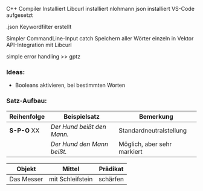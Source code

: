 C++ Compiler Installiert
Libcurl installiert
nlohmann json installiert
VS-Code aufgesetzt

.json Keywordfilter erstellt

Simpler CommandLine-Input catch
Speichern aller Wörter einzeln in Vektor
API-Integration mit Libcurl

simple error handling >> gptz


### Ideas:

- Booleans aktivieren, bei bestimmten Worten



### Satz-Aufbau:

| Reihenfolge  | Beispielsatz               | Bemerkung                   |
| ------------ | -------------------------- | --------------------------- |
| **S-P-O** XX | _Der Hund beißt den Mann._ | Standardneutralstellung     |
|              | _Der Hund den Mann beißt._ | Möglich, aber sehr markiert |



| Objekt     | Mittel           | Prädikat |
| ---------- | ---------------- | -------- |
| Das Messer | mit Schleifstein | schärfen |



